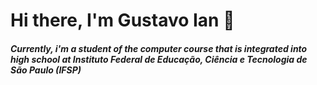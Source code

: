 # Hi there, I'm Gustavo Ian 👋

##### Currently, i'm a student of the computer course that is integrated into high school at Instituto Federal de Educação, Ciência e Tecnologia de São Paulo (IFSP)
